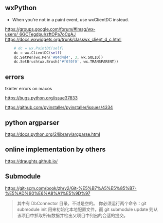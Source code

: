 
## wxPython

- When you're not in a paint event, use wxClientDC instead.

https://groups.google.com/forum/#!msg/wx-users/_6GCTegdpuI/zftOPa7oCgAJ
https://docs.wxwidgets.org/trunk/classwx_client_d_c.html

```python
    # dc = wx.PaintDC(self)
    dc = wx.ClientDC(self)
    dc.SetPen(wx.Pen('#04d4d4', 3, wx.SOLID))
    dc.SetBrush(wx.Brush('#f0f0f0', wx.TRANSPARENT))
```


## errors

tkinter errors on macos

https://bugs.python.org/issue37833

https://github.com/pyinstaller/pyinstaller/issues/4334


## python argparser

https://docs.python.org/2/library/argparse.html


## online implementation by others

https://draughts.github.io/

## Submodule

https://git-scm.com/book/zh/v2/Git-%E5%B7%A5%E5%85%B7-%E5%AD%90%E6%A8%A1%E5%9D%97

>其中有 DbConnector 目录，不过是空的。 你必须运行两个命令：git submodule init 用来初始化本地配置文件，而 git submodule update 则从该项目中抓取所有数据并检出父项目中列出的合适的提交。
